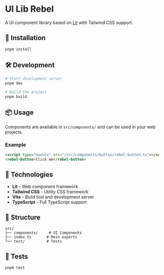 # UI Lib Rebel

A UI component library based on [Lit](https://lit.dev/) with Tailwind CSS support.

## 🚀 Installation

```bash
pnpm install
```

## 🛠️ Development

```bash
# Start development server
pnpm dev

# Build the project
pnpm build
```

## 📦 Usage

Components are available in `src/components/` and can be used in your web projects.

### Example

```html
<script type="module" src="/src/components/button/rebel-button.ts"></script>
<rebel-button>Click me</rebel-button>
```

## 🎨 Technologies

- **Lit** - Web component framework
- **Tailwind CSS** - Utility CSS framework
- **Vite** - Build tool and development server
- **TypeScript** - Full TypeScript support

## 📁 Structure

```
src/
├── components/     # UI Components
├── index.ts       # Main exports
└── test/          # Tests
```

## 🧪 Tests

```bash
pnpm test
```
